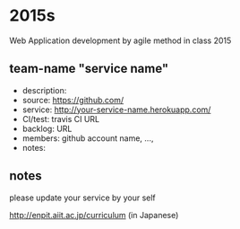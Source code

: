 2015s
=====
Web Application development by agile method in class 2015

## team-name "service name"
* description: 
* source: https://github.com/
* service: http://your-service-name.herokuapp.com/
* CI/test: travis CI URL
* backlog: URL
* members: github account name, ..., 
* notes: 


## notes
please update your service by your self

http://enpit.aiit.ac.jp/curriculum (in Japanese)
